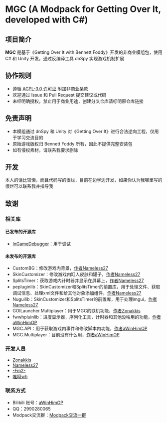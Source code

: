 # MGC (A Modpack for Getting Over It, developed with C#) 
## 项目简介
**MGC** 是基于《Getting Over It with Bennett Foddy》开发的非商业模组包，使用 C# 和 Unity 开发，通过反编译工具 dnSpy 实现游戏机制扩展
## 协作规则
- 遵循 [AGPL-3.0 许可证](LICENSE) 附加非商业条款
- 欢迎通过 Issue 和 Pull Request 提交建议或代码
- 未经明确授权，禁止用于商业用途，创建分叉仓库请标明原仓库链接
## 免责声明
- 本模组通过 dnSpy 和 Unity 对《Getting Over It》进行合法逆向工程，仅用于学习交流目的
- 原始游戏版权归 Bennett Foddy 所有，因此不提供完整安装包
- 如有侵权素材，请联系我要求删除
## 开发
本人的话比较懒，而且代码写的很烂，目前在边学边开发，如果你认为我哪里写的很烂可以联系我并指导我
## 致谢
### 相关库
#### 已发布的开源库
- [InGameDebugger](https://github.com/DearVa/Unity-Runtime-Inspector)：用于调试<br/>
#### 未发布的开源库
- CustomBG：修改游戏内背景，[作者Nameless27](https://github.com/Nameless27)<br/>
- SkinCustomizer：修改游戏内缸人皮肤和罐子，[作者Nameless27](https://github.com/Nameless27)<br/>
- SplitsTimer：获取游戏内计时器并显示在屏幕上，[作者Nameless27](https://github.com/Nameless27)<br/>
- pepluginlib：SkinCustomizer和SplitsTimer的前置库，用于处理文件、获取调试信息、处理xml文件和给其他对象添加组件，[作者Nameless27](https://github.com/Nameless27)<br/>
- Nuguilib：SkinCustomizer和SplitsTimer的前置库，用于处理imgui，[作者Nameless27](https://github.com/Nameless27)<br/>
- GOILauncher.Multiplayer：用于MGC的联机功能，[作者Zonakkis](https://github.com/Zonakkis)<br/>
- fwwhpluinlib：进度显示器，序列化工具，计时器和其他没啥用的功能，[作者aWinHimOP](https://github.com/aWinHimOP)<br/>
- MGC.API：用于获取游戏内事件和修改脚本内功能，[作者aWinHimOP](https://github.com/aWinHimOP)<br/>
- MGC.Multiplayer：目前没有什么用，[作者aWinHimOP](https://github.com/aWinHimOP)<br/>
### 开发人员
- [Zonakkis](https://space.bilibili.com/292855911)<br/>
- [Nameless27](https://space.bilibili.com/401593576)<br/>
- [-Fm2-](https://space.bilibili.com/287853853)<br/>
- [唯呵wh](https://space.bilibili.com/435980199)<br/>
### 联系方式
- Bilibili 账号：[aWinHimOP](https://space.bilibili.com/435980199)<br/>
- QQ：2990280065
- Modpack交流群：[Modpack交流一群](https://qm.qq.com/q/kCubnSuMXC)<br/>
